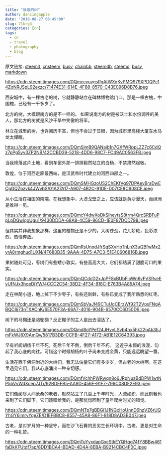 ```yaml
---
title: "敦煌的树"
author: dancingapple
date: "2018-08-27 08:49:00"
slug: 7lkrg3
categories: [cn]
tags: 
  - cn
  - travel
  - photography
  - blog
---
```


原文链接: [steemit](https://steemit.com), [cnsteem](https://cnsteem.com), [busy](https://busy.org), [chainbb](https://chainbb.com), [steemdb](https://steemdb.com), [steemd](https://steemd.com), [busy](https://busy.org), [markdown](https://raw.githubusercontent.com/pzhaonet/steem_dancingapple/master/content/post/7lkrg3.md)

https://cdn.steemitimages.com/DQmccyuygsRgAtWXqKvPMQ979XPDQPc14ZoNRJSpL92exzc/71474E31-614E-4F88-8570-C43E096D8B76.jpeg

西安城中，有一棵古老的树，它就静静站立在碑林博物馆门口。那是一棵古槐，中国槐，已经有一千多岁了。

北方的树，大概跟南方的是不一样的。
如果说南方的树是被沃土和水份润养的美人，那北方的树就是风沙干旱中笑傲的将军。

林立在城里的树，也许阅历丰富，但也不会过于显眼，因为城市里高楼大厦车水马龙太耀眼。

https://cdn.steemitimages.com/DQmSjmB9QANaib1n7GXfWRppLZZ7c6CdQz7pPg5yv3ZP2NB/42CCBD39-5218-4DD6-98C7-FC49AC0563FB.jpeg

当我降落这片土地，看到车窗外那一排排毅然站立的白杨，不禁肃然起敬。

敦煌，位于河西走廊最西端，是汉武帝时代建立的河西四郡之一。

https://cdn.steemitimages.com/DQmSMHGzoUS2ChEKfVg97DPAeyBraDwECgGQZpzyk4JWvbS/01A27A17-A907-4B2C-91DE-D07CE8C908CE.jpeg

从小生活在祖国的南端，在我想象中，大漠戈壁之上，应该就是黄沙漫天，而绿洲是难得一见。

https://cdn.steemitimages.com/DQmcY4dwXoDkSihevtsS8trm4QrcSRBFuPpLpDGwjqoUgu1/9430DDDA-68A8-4C59-86CD-1E0F87DCD798.jpeg

但其实并非我想象那样，这里的植物还是不少的，大树苍劲，花儿娇艳，色彩浓烈，热情奔放。

https://cdn.steemitimages.com/DQmRsUnodJfrSqSXyHoTnLnX3uQBfwMx2yrA8rmghud1UXN/4F680B35-9AAA-4D75-A7C3-51E40606816B.jpeg

果树随处可见，枣树们有些矮小敦实，有些高高大大，它们都结满了甜脆可口的果实。

https://cdn.steemitimages.com/DQmQCdcD2xJpPF8xBUbFioWn6vFVSRyeEyUfNJx3hoeDiYW/4CCC2C54-38D2-4F34-818C-E763B4A85A74.jpeg

走在林荫小道，地上掉下不少枣子，有些还新鲜，有些已变成了我所熟悉的红枣。

https://cdn.steemitimages.com/DQmSbVaJf49CTuUgCErzWf92T2VpsFNgABQC6j73nTXACnK/6E570F3A-66A7-4016-904B-6570CC6D50D9.jpeg

树下的马棚还是骆驼棚？反正棚子的主人是出去溜达了。

https://cdn.steemitimages.com/DQmd8oYPef24JHyvLSvb4hx5hk22pAk3tjJmFkWJ8X9AmQv/5817B3DB-CCFB-4F27-A172-AB1E12C64393.jpeg

早有听闻胡杨千年不死，死后千年不倒，倒后千年不朽。
这近乎永恒的浪漫，勾起了我心底的向往。可惜这个时候胡杨的叶子尚未变成金黄，只能远远眺望一番。

生活在西千佛洞附近的大树们，我无法估量它们有多少岁，但古老的大树啊，在这里遇见它们，我从心底涌出一种亲切感。

https://cdn.steemitimages.com/DQmfVchhPWRwqn8o6JRpNuzBdDPW1wtNP5bVvWdXcep7JTr/92BDEFB5-AA9D-456F-91F7-796C08DF2E93.jpeg

它们像阅尽人间沧桑的老者，默然站立了几百上千年时光，人流如织，而此刻我也来到了它们脚下。它们馈赠给我的，是那恍惚回到了童年爬树时光的错觉。

https://cdn.steemitimages.com/DQmNTp7gBBGi1J1NGcHoUnnD6hzVZ6rUQYhGY6imrvYgeZE/D1EFBBC8-8557-45A8-86F1-818D8AD3B047.jpeg

古老，是对岁月的一种坚守，而在沙飞石舞的恶劣生长环境中，古老，更是对生命的一种礼赞。

https://cdn.steemitimages.com/DQmTuYyxdapGxcStkEYQHqg74fY8BBw461faDkKFUtdf7ap/8DD1BCA4-BDAD-4D4A-8EBA-B9214CBC4F0C.jpeg
